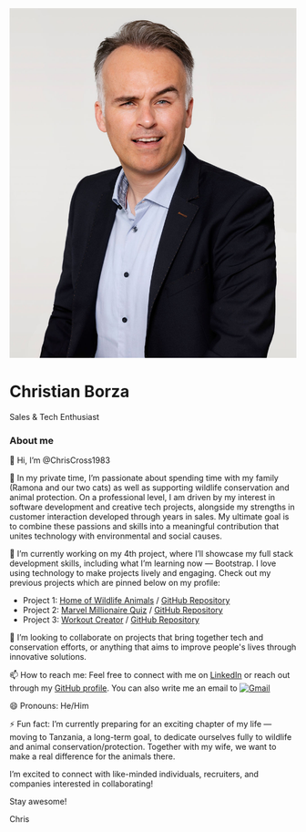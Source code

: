 ![Profile Photo](assets/images/profile_photo.jpg)

# Christian Borza
Sales & Tech Enthusiast

### About me

👋 Hi, I’m @ChrisCross1983

👀 In my private time, I’m passionate about spending time with my family (Ramona and our two cats) as well as supporting wildlife conservation and animal protection. On a professional level, I am driven by my interest in software development and creative tech projects, alongside my strengths in customer interaction developed through years in sales. My ultimate goal is to combine these passions and skills into a meaningful contribution that unites technology with environmental and social causes.

🌱 I’m currently working on my 4th project, where I’ll showcase my full stack development skills, including what I’m learning now — Bootstrap. I love using technology to make projects lively and engaging. Check out my previous projects which are pinned below on my profile:

- Project 1: [Home of Wildlife Animals](https://chriscross1983.github.io/Home-of-wildlife-animals/) / [GitHub Repository](https://github.com/ChrisCross1983/Home-of-wildlife-animals)
- Project 2: [Marvel Millionaire Quiz](https://chriscross1983.github.io/Marvel-Millionaire/) / [GitHub Repository](https://github.com/ChrisCross1983/Marvel-Millionaire)
- Project 3: [Workout Creator](https://workout-creator-228871cd4fa2.herokuapp.com/) / [GitHub Repository](https://github.com/ChrisCross1983/pp3-workout-creator)

💞️ I’m looking to collaborate on projects that bring together tech and conservation efforts, or anything that aims to improve people's lives through innovative solutions.

📫 How to reach me: Feel free to connect with me on [LinkedIn](https://www.linkedin.com/in/borzachristian/) or reach out through my [GitHub profile](https://github.com/ChrisCross1983). You can also write me an email to [![ Gmail ](https://img.shields.io/badge/Gmail-gmail?logo=gmail&logoColor=white&labelColor=%234b034b&color=black)](mailto:cborza83@googlemail.com "Email Me")

😄 Pronouns: He/Him

⚡ Fun fact: I’m currently preparing for an exciting chapter of my life — moving to Tanzania, a long-term goal, to dedicate ourselves fully to wildlife and animal conservation/protection. Together with my wife, we want to make a real difference for the animals there.

I’m excited to connect with like-minded individuals, recruiters, and companies interested in collaborating!

Stay awesome!

Chris

<!---
ChrisCross1983/ChrisCross1983 is a ✨ special ✨ repository because its `README.md` (this file) appears on your GitHub profile.
You can click the Preview link to take a look at your changes.
--->
